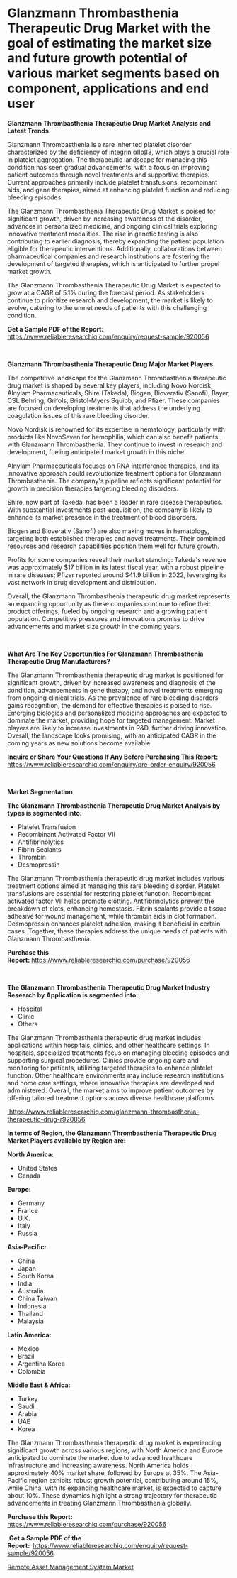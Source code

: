<p><h1>Glanzmann Thrombasthenia Therapeutic Drug Market with the goal of estimating the market size and future growth potential of various market segments based on component, applications and end user</h1></p><p><strong>Glanzmann Thrombasthenia Therapeutic Drug Market Analysis and Latest Trends</strong></p>
<p><p>Glanzmann Thrombasthenia is a rare inherited platelet disorder characterized by the deficiency of integrin αIIbβ3, which plays a crucial role in platelet aggregation. The therapeutic landscape for managing this condition has seen gradual advancements, with a focus on improving patient outcomes through novel treatments and supportive therapies. Current approaches primarily include platelet transfusions, recombinant aids, and gene therapies, aimed at enhancing platelet function and reducing bleeding episodes.</p><p>The Glanzmann Thrombasthenia Therapeutic Drug Market is poised for significant growth, driven by increasing awareness of the disorder, advances in personalized medicine, and ongoing clinical trials exploring innovative treatment modalities. The rise in genetic testing is also contributing to earlier diagnosis, thereby expanding the patient population eligible for therapeutic interventions. Additionally, collaborations between pharmaceutical companies and research institutions are fostering the development of targeted therapies, which is anticipated to further propel market growth.</p><p>The Glanzmann Thrombasthenia Therapeutic Drug Market is expected to grow at a CAGR of 5.1% during the forecast period. As stakeholders continue to prioritize research and development, the market is likely to evolve, catering to the unmet needs of patients with this challenging condition.</p></p>
<p><strong>Get a Sample PDF of the Report:&nbsp;</strong> <a href="https://www.reliableresearchiq.com/enquiry/request-sample/920056?utm_campaign=3006&utm_medium=2&utm_source=Github&utm_content=ia&utm_term=07032025&utm_id=glanzmann-thrombasthenia-therapeutic-drug">https://www.reliableresearchiq.com/enquiry/request-sample/920056</a></p>
<p>&nbsp;</p>
<p><strong>Glanzmann Thrombasthenia Therapeutic Drug Major Market Players</strong></p>
<p><p>The competitive landscape for the Glanzmann Thrombasthenia therapeutic drug market is shaped by several key players, including Novo Nordisk, Alnylam Pharmaceuticals, Shire (Takeda), Biogen, Bioverativ (Sanofi), Bayer, CSL Behring, Grifols, Bristol-Myers Squibb, and Pfizer. These companies are focused on developing treatments that address the underlying coagulation issues of this rare bleeding disorder.</p><p>Novo Nordisk is renowned for its expertise in hematology, particularly with products like NovoSeven for hemophilia, which can also benefit patients with Glanzmann Thrombasthenia. They continue to invest in research and development, fueling anticipated market growth in this niche.</p><p>Alnylam Pharmaceuticals focuses on RNA interference therapies, and its innovative approach could revolutionize treatment options for Glanzmann Thrombasthenia. The company's pipeline reflects significant potential for growth in precision therapies targeting bleeding disorders.</p><p>Shire, now part of Takeda, has been a leader in rare disease therapeutics. With substantial investments post-acquisition, the company is likely to enhance its market presence in the treatment of blood disorders.</p><p>Biogen and Bioverativ (Sanofi) are also making moves in hematology, targeting both established therapies and novel treatments. Their combined resources and research capabilities position them well for future growth.</p><p>Profits for some companies reveal their market standing: Takeda's revenue was approximately $17 billion in its latest fiscal year, with a robust pipeline in rare diseases; Pfizer reported around $41.9 billion in 2022, leveraging its vast network in drug development and distribution.</p><p>Overall, the Glanzmann Thrombasthenia therapeutic drug market represents an expanding opportunity as these companies continue to refine their product offerings, fueled by ongoing research and a growing patient population. Competitive pressures and innovations promise to drive advancements and market size growth in the coming years.</p></p>
<p>&nbsp;</p>
<p><strong>What Are The Key Opportunities For Glanzmann Thrombasthenia Therapeutic Drug Manufacturers?</strong></p>
<p><p>The Glanzmann Thrombasthenia therapeutic drug market is positioned for significant growth, driven by increased awareness and diagnosis of the condition, advancements in gene therapy, and novel treatments emerging from ongoing clinical trials. As the prevalence of rare bleeding disorders gains recognition, the demand for effective therapies is poised to rise. Emerging biologics and personalized medicine approaches are expected to dominate the market, providing hope for targeted management. Market players are likely to increase investments in R&D, further driving innovation. Overall, the landscape looks promising, with an anticipated CAGR in the coming years as new solutions become available.</p></p>
<p><strong>Inquire or Share Your Questions If Any Before Purchasing This Report:</strong> <a href="https://www.reliableresearchiq.com/enquiry/pre-order-enquiry/920056?utm_campaign=3006&utm_medium=2&utm_source=Github&utm_content=ia&utm_term=07032025&utm_id=glanzmann-thrombasthenia-therapeutic-drug">https://www.reliableresearchiq.com/enquiry/pre-order-enquiry/920056</a></p>
<p>&nbsp;</p>
<p><strong>Market Segmentation</strong></p>
<p><strong>The Glanzmann Thrombasthenia Therapeutic Drug Market Analysis by types is segmented into:</strong></p>
<p><ul><li>Platelet Transfusion</li><li>Recombinant Activated Factor VII</li><li>Antifibrinolytics</li><li>Fibrin Sealants</li><li>Thrombin</li><li>Desmopressin</li></ul></p>
<p><p>The Glanzmann Thrombasthenia therapeutic drug market includes various treatment options aimed at managing this rare bleeding disorder. Platelet transfusions are essential for restoring platelet function. Recombinant activated factor VII helps promote clotting. Antifibrinolytics prevent the breakdown of clots, enhancing hemostasis. Fibrin sealants provide a tissue adhesive for wound management, while thrombin aids in clot formation. Desmopressin enhances platelet adhesion, making it beneficial in certain cases. Together, these therapies address the unique needs of patients with Glanzmann Thrombasthenia.</p></p>
<p><strong>Purchase this Report:&nbsp;</strong><a href="https://www.reliableresearchiq.com/purchase/920056?utm_campaign=3006&utm_medium=2&utm_source=Github&utm_content=ia&utm_term=07032025&utm_id=glanzmann-thrombasthenia-therapeutic-drug">https://www.reliableresearchiq.com/purchase/920056</a></p>
<p>&nbsp;</p>
<p><strong>The Glanzmann Thrombasthenia Therapeutic Drug Market Industry Research by Application is segmented into:</strong></p>
<p><ul><li>Hospital</li><li>Clinic</li><li>Others</li></ul></p>
<p><p>The Glanzmann Thrombasthenia therapeutic drug market includes applications within hospitals, clinics, and other healthcare settings. In hospitals, specialized treatments focus on managing bleeding episodes and supporting surgical procedures. Clinics provide ongoing care and monitoring for patients, utilizing targeted therapies to enhance platelet function. Other healthcare environments may include research institutions and home care settings, where innovative therapies are developed and administered. Overall, the market aims to improve patient outcomes by offering tailored treatment options across diverse healthcare platforms.</p></p>
<p><a href="https://www.reliableresearchiq.com/glanzmann-thrombasthenia-therapeutic-drug-r920056?utm_campaign=3006&utm_medium=2&utm_source=Github&utm_content=ia&utm_term=07032025&utm_id=glanzmann-thrombasthenia-therapeutic-drug">&nbsp;https://www.reliableresearchiq.com/glanzmann-thrombasthenia-therapeutic-drug-r920056</a></p>
<p><strong>In terms of Region, the Glanzmann Thrombasthenia Therapeutic Drug Market Players available by Region are:</strong></p>
<p>
    <p> <strong> North America: </strong>
        <ul>
            <li>United States</li>
            <li>Canada</li>
        </ul>
        </p> 
    <p> <strong> Europe: </strong>
        <ul>
            <li>Germany</li>
            <li>France</li>
            <li>U.K.</li>
            <li>Italy</li>
            <li>Russia</li>
        </ul>
        </p> 
    <p> <strong> Asia-Pacific: </strong>
        <ul>
            <li>China</li>
            <li>Japan</li>
            <li>South Korea</li>
            <li>India</li>
            <li>Australia</li>
            <li>China Taiwan</li>
            <li>Indonesia</li>
            <li>Thailand</li>
            <li>Malaysia</li>
        </ul>
        </p> 
    <p> <strong> Latin America: </strong>
        <ul>
            <li>Mexico</li>
            <li>Brazil</li>
            <li>Argentina Korea</li>
            <li>Colombia</li>
        </ul>
        </p> 
    <p> <strong> Middle East & Africa: </strong>
        <ul>
            <li>Turkey</li>
            <li>Saudi</li>
            <li>Arabia</li>
            <li>UAE</li>
            <li>Korea</li>
        </ul>
    </p>
    </p>
<p><p>The Glanzmann Thrombasthenia therapeutic drug market is experiencing significant growth across various regions, with North America and Europe anticipated to dominate the market due to advanced healthcare infrastructure and increasing awareness. North America holds approximately 40% market share, followed by Europe at 35%. The Asia-Pacific region exhibits robust growth potential, contributing around 15%, while China, with its expanding healthcare market, is expected to capture about 10%. These dynamics highlight a strong trajectory for therapeutic advancements in treating Glanzmann Thrombasthenia globally.</p></p>
<p><strong>Purchase this Report: </strong><a href="https://www.reliableresearchiq.com/purchase/920056?utm_campaign=3006&utm_medium=2&utm_source=Github&utm_content=ia&utm_term=07032025&utm_id=glanzmann-thrombasthenia-therapeutic-drug">https://www.reliableresearchiq.com/purchase/920056</a></p>
<p>&nbsp;<strong>Get a Sample PDF of the Report:&nbsp;&nbsp;</strong><a href="https://www.reliableresearchiq.com/enquiry/request-sample/920056?utm_campaign=3006&utm_medium=2&utm_source=Github&utm_content=ia&utm_term=07032025&utm_id=glanzmann-thrombasthenia-therapeutic-drug">https://www.reliableresearchiq.com/enquiry/request-sample/920056</a></p>
<p><strong></strong></p>
<p><p><a href="https://github.com/chikenmhamdi/Market-Research-Report-List-1/blob/main/remote-asset-management-system-market.md?utm_campaign=3006&utm_medium=2&utm_source=Github&utm_content=ia&utm_term=07032025&utm_id=glanzmann-thrombasthenia-therapeutic-drug">Remote Asset Management System Market</a></p></p>
